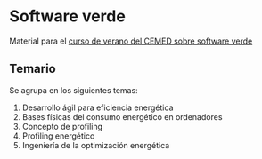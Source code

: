 # Software verde

Material para el [curso de verano del CEMED sobre software
verde](https://cemed.ugr.es/curso/24al01/)

## Temario

Se agrupa en los siguientes temas:

1. Desarrollo ágil para eficiencia energética
2. Bases físicas del consumo energético en ordenadores
3. Concepto de profiling
4. Profiling energético
5. Ingeniería de la optimización energética

